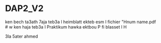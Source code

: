 # DAP2_V2

ken bech ta3ath 7aja teb3a l heimblatt ekteb esm l fichier "Hnum name.pdf # w ken haja teb3a l Praktikum hawka ektbou P fi blasset l H

3la 5ater ahmed
